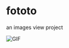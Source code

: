 # fototo
an images view project

![GIF](https://github.com/even-cheng/fototo/blob/master/fototo.gif)

